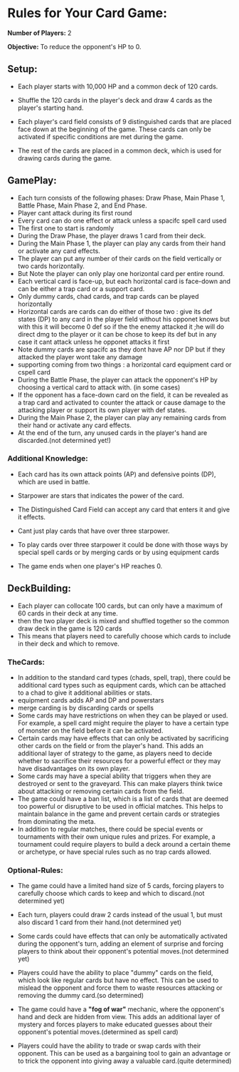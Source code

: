 # Rules for Your Card Game:

**Number of Players:** 2

**Objective:** To reduce the opponent's HP to 0.

## Setup:

- Each player starts with 10,000 HP and a common deck of 120 cards.
- Shuffle the 120 cards in the player's deck and draw 4 cards as the player's starting hand.

- Each player's card field consists of 9 distinguished cards that are placed face down at the beginning of the game. These cards can only be activated if specific conditions are met during the game.

- The rest of the cards are placed in a common deck, which is used for drawing cards during the game.

## GamePlay:

- Each turn consists of the following phases: Draw Phase, Main Phase 1, Battle Phase, Main Phase 2, and End Phase.
- Player cant attack during its first round
- Every card can do one effect or attack unless a spacifc spell card used
- The first one to start is randomly
- During the Draw Phase, the player draws 1 card from their deck.
- During the Main Phase 1, the player can play any cards from their hand or activate any card effects.
- The player can put any number of their cards on the field vertically or two cards horizontally.
- But Note the player can only play one horizontal card per entire round.
- Each vertical card is face-up, but each horizontal card is face-down and can be either a trap card or a support card.
- Only dummy cards, chad cards, and trap cards can be played horizontally
- Horizontal cards are cards can do either of those two : give its def states (DP) to any card in the player field
without his opponet knows but with this it will become 0 def so if the the enemy attacked it ;he will do direct dmg to the player
or it can be chose to keep its def but in any case it cant attack unless he opponet attacks it first
- Note dummy cards are spacifc as they dont have AP nor DP but if they attacked the player wont take any damage
- supporting coming from two things : a horizontal card  equipment card or cspell card
- During the Battle Phase, the player can attack the opponent's HP by choosing a vertical card to attack with. (in some cases)
- If the opponent has a face-down card on the field, it can be revealed as a trap card and activated to counter the attack or cause damage to the attacking player or support its own player with def states.
- During the Main Phase 2, the player can play any remaining cards from their hand or activate any card effects.
- At the end of the turn, any unused cards in the player's hand are discarded.(not determined yet!)

### **Additional Knowledge**:

- Each card has its own attack points (AP) and defensive points (DP), which are used in battle.
- Starpower are stars that indicates the power of the card.
- The Distinguished Card Field can accept any card that enters it and give it effects.
- Cant just play cards that have over three starpower.
- To play cards over three starpower it could be done with those ways
 by special spell cards or by merging cards or by using equipment cards

- The game ends when one player's HP reaches 0.

## **DeckBuilding**:

- Each player can collocate 100 cards, but can only have a maximum of 60 cards in their deck at any time.
- then the two player deck is mixed and shuffled together so the common draw deck in the game is 120 cards
- This means that players need to carefully choose which cards to include in their deck and which to remove.

### **TheCards**:

- In addition to the standard card types (chads, spell, trap), there could be additional card types such as equipment cards, which can be attached to a chad to give it additional abilities or stats.
- equipment cards adds AP and DP and powerstars
- merge carding is by discarding cards or spells
- Some cards may have restrictions on when they can be played or used. For example, a spell card might require the player to have a certain type of monster on the field before it can be activated.
- Certain cards may have effects that can only be activated by sacrificing other cards on the field or from the player's hand. This adds an additional layer of strategy to the game, as players need to decide whether to sacrifice their resources for a powerful effect or they may have disadvantages on its own player.
- Some cards may have a special ability that triggers when they are destroyed or sent to the graveyard. This can make players think twice about attacking or removing certain cards from the field.
- The game could have a ban list, which is a list of cards that are deemed too powerful or disruptive to be used in official matches. This helps to maintain balance in the game and prevent certain cards or strategies from dominating the meta.
- In addition to regular matches, there could be special events or tournaments with their own unique rules and prizes. For example, a tournament could require players to build a deck around a certain theme or archetype, or have special rules such as no trap cards allowed.

### Optional-Rules:

- The game could have a limited hand size of 5 cards, forcing players to carefully choose which cards to keep and which to discard.(not determined yet)
  
- Each turn,
 players could draw 2 cards instead of the usual 1,
 but must also discard 1 card from their hand.(not determined yet)
- Some cards could have effects that can only be automatically activated during the opponent's turn,
  adding an element of surprise and forcing players to think about their opponent's potential moves.(not determined yet)
- Players could have the ability to place "dummy" cards on the field,
 which look like regular cards but have no effect.
  This can be used to mislead the opponent and force them to waste resources attacking or removing the dummy card.(so determined)
- The game could have a **"fog of war"** mechanic,
 where the opponent's hand and deck are hidden from view.
  This adds an additional layer of mystery and forces players to make educated guesses about their opponent's potential moves.(determined as spell card)
- Players could have the ability to trade or swap cards with their opponent.
 This can be used as a bargaining tool to gain an advantage or to trick the opponent into giving away a valuable card.(quite determined)
